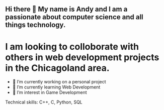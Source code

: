 ## Hi there 👋 My name is Andy and I am a passionate about computer science and all things technology.
# I am looking to colloborate with others in web development projects in the Chicagoland area.

- 🔭 I’m currently working on a personal project
- 🌱 I’m currently learning Web Development
- 🤔 I’m interest in Game Development

Technical skills: C++, C, Python, SQL

